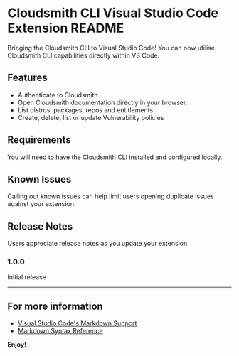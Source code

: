 # Cloudsmith CLI Visual Studio Code Extension README

Bringing the Cloudsmith CLI to Visual Studio Code! You can now utilise Cloudsmith CLI capabilities directly within VS Code. 

## Features

* Authenticate to Cloudsmith.
* Open Cloudsmith documentation directly in your browser.
* List distros, packages, repos and entitlements.
* Create, delete, list or update Vulnerability policies


## Requirements

You will need to have the Cloudsmith CLI installed and configured locally. 


## Known Issues

Calling out known issues can help limit users opening duplicate issues against your extension.

## Release Notes

Users appreciate release notes as you update your extension.

### 1.0.0

Initial release

---



## For more information

* [Visual Studio Code's Markdown Support](http://code.visualstudio.com/docs/languages/markdown)
* [Markdown Syntax Reference](https://help.github.com/articles/markdown-basics/)

**Enjoy!**
